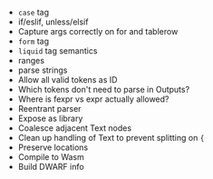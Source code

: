 * `case` tag
* if/eslif, unless/elsif
* Capture args correctly on for and tablerow
* `form` tag
* `liquid` tag semantics
* ranges
* parse strings
* Allow all valid tokens as ID
* Which tokens don't need to parse in Outputs?
* Where is fexpr vs expr actually allowed?
* Reentrant parser
* Expose as library
* Coalesce adjacent Text nodes
* Clean up handling of Text to prevent splitting on `{`
* Preserve locations
* Compile to Wasm
* Build DWARF info
